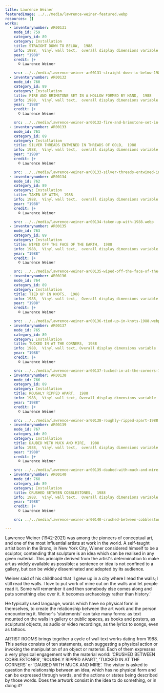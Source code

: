 ```yaml
---
title: Lawrence Weiner
featuredImage: ../../media/lawrence-weiner-featured.webp
resources: []
works:
  - inventorynumber: AR00131
    node_id: 759
    category_id: 89
    category: Installation
    title: STRAIGHT DOWN TO BELOW,  1988
    info: 1988,  Vinyl wall text,  overall display dimensions variable
    year: "1988"
    credit: |+
      © Lawrence Weiner

    src: ../../media/lawrence-weiner-ar00131-straight-down-to-below-1988.webp
  - inventorynumber: AR00132
    node_id: 760
    category_id: 89
    category: Installation
    title: FIRE AND BRIMSTONE SET IN A HOLLOW FORMED BY HAND,  1988
    info: 1988,  Vinyl wall text,  overall display dimensions variable
    year: "1988"
    credit: |+
      © Lawrence Weiner

    src: ../../media/lawrence-weiner-ar00132-fire-and-brimstone-set-in-a-hollow-formed-by-hand-1988.webp
  - inventorynumber: AR00133
    node_id: 761
    category_id: 89
    category: Installation
    title: SILVER THREADS ENTWINED IN THREADS OF GOLD,  1988
    info: 1988,  Vinyl wall text,  overall display dimensions variable
    year: "1988"
    credit: |+
      © Lawrence Weiner

    src: ../../media/lawrence-weiner-ar00133-silver-threads-entwined-in-threads-of-gold-1988.webp
  - inventorynumber: AR00134
    node_id: 762
    category_id: 89
    category: Installation
    title: TAKEN UP WITH,  1988
    info: 1988,  Vinyl wall text,  overall display dimensions variable
    year: "1988"
    credit: |+
      © Lawrence Weiner

    src: ../../media/lawrence-weiner-ar00134-taken-up-with-1988.webp
  - inventorynumber: AR00135
    node_id: 763
    category_id: 89
    category: Installation
    title: WIPED OFF THE FACE OF THE EARTH,  1988
    info: 1988,  Vinyl wall text,  overall display dimensions variable
    year: "1988"
    credit: |+
      © Lawrence Weiner

    src: ../../media/lawrence-weiner-ar00135-wiped-off-the-face-of-the-earth-1988.webp
  - inventorynumber: AR00136
    node_id: 764
    category_id: 89
    category: Installation
    title: TIED UP IN KNOTS,  1988
    info: 1988,  Vinyl wall text,  Overall display dimensions variable
    year: "1988"
    credit: |+
      © Lawrence Weiner

    src: ../../media/lawrence-weiner-ar00136-tied-up-in-knots-1988.webp
  - inventorynumber: AR00137
    node_id: 765
    category_id: 89
    category: Installation
    title: TUCKED IN AT THE CORNERS,  1988
    info: 1988,  Vinyl wall text, Overall display dimensions variable
    year: "1988"
    credit: |+
      © Lawrence Weiner

    src: ../../media/lawrence-weiner-ar00137-tucked-in-at-the-corners-1988.webp
  - inventorynumber: AR00138
    node_id: 766
    category_id: 89
    category: Installation
    title: ROUGHLY RIPPED APART,  1988
    info: 1988,  Vinyl wall text, Overall display dimensions variable
    year: "1988"
    credit: |+
      © Lawrence Weiner

    src: ../../media/lawrence-weiner-ar00138-roughly-ripped-apart-1988.webp
  - inventorynumber: AR00139
    node_id: 767
    category_id: 89
    category: Installation
    title: DAUBED WITH MUCK AND MIRE,  1988
    info: 1988,  Vinyl wall text,  overall display dimensions variable
    year: "1988"
    credit: |+
      © Lawrence Weiner

    src: ../../media/lawrence-weiner-ar00139-daubed-with-muck-and-mire-1988.webp
  - inventorynumber: AR00140
    node_id: 768
    category_id: 89
    category: Installation
    title: CRUSHED BETWEEN COBBLESTONES,  1988
    info: 1988,  Vinyl wall text,  Overall display dimensions variable
    year: "1988"
    credit: |+
      © Lawrence Weiner

    src: ../../media/lawrence-weiner-ar00140-crushed-between-cobblestones-1988.webp

---
```


Lawrence Weiner (1942-2021) was among the pioneers of conceptual art, and one of the most influential artists at work in the world. A self-taught artist born in the Bronx, in New York City, Wiener considered himself to be a sculptor, contending that sculpture is an idea which can be realised in any given material. This principle derived from the artist's determination to make art as widely available as possible: a sentence or idea is not confined to a gallery, but can be widely disseminated and adopted by its audience.

Weiner said of his childhood that 'I grew up in a city where I read the walls; I still read the walls. I love to put work of mine out on the walls and let people read it. Some will remember it and then somebody else comes along and puts something else over it. It becomes archaeology rather than history.'

He typically used language, words which have no physical form in themselves, to create the relationship between the art work and the person encountering it. Weiner's 'statements' can take many forms: as text mounted on the walls in gallery or public spaces, as books and posters, as sculptural objects, as audio or video recordings, as the lyrics to songs, even as tattoos.

ARTIST ROOMS brings together a cycle of wall text works dating from 1988. This series consists of ten statements, each suggesting a physical action or invoking the manipulation of an object or material. Each of them expresses a very physical engagement with the material world: ‘CRUSHED BETWEEN COBBLESTONES’, 'ROUGHLY RIPPED APART', 'TUCKED IN AT THE CORNERS’ or ‘DAUBED WITH MUCK AND MIRE’. The visitor is asked to question the relationship between an idea, which has no physical form and can be expressed through words, and the actions or states being described by those words. Does the artwork consist in the idea to do something, or in doing it?